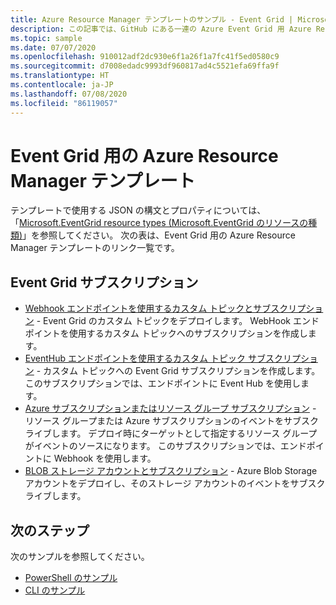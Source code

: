 ```yaml
---
title: Azure Resource Manager テンプレートのサンプル - Event Grid | Microsoft Docs
description: この記事では、GitHub にある一連の Azure Event Grid 用 Azure Resource Manager テンプレート サンプルを紹介しています。
ms.topic: sample
ms.date: 07/07/2020
ms.openlocfilehash: 910012adf2dc930e6f1a26f1a7fc41f5ed0580c9
ms.sourcegitcommit: d7008edadc9993df960817ad4c5521efa69ffa9f
ms.translationtype: HT
ms.contentlocale: ja-JP
ms.lasthandoff: 07/08/2020
ms.locfileid: "86119057"
---
```

# <a name="azure-resource-manager-templates-for-event-grid"></a>Event Grid 用の Azure Resource Manager テンプレート

テンプレートで使用する JSON の構文とプロパティについては、「[Microsoft.EventGrid resource types (Microsoft.EventGrid のリソースの種類)](/azure/templates/microsoft.eventgrid/allversions)」を参照してください。 次の表は、Event Grid 用の Azure Resource Manager テンプレートのリンク一覧です。

## <a name="event-grid-subscriptions"></a>Event Grid サブスクリプション
- [Webhook エンドポイントを使用するカスタム トピックとサブスクリプション](https://github.com/Azure/azure-quickstart-templates/tree/master/101-event-grid) - Event Grid のカスタム トピックをデプロイします。 WebHook エンドポイントを使用するカスタム トピックへのサブスクリプションを作成します。 
- [EventHub エンドポイントを使用するカスタム トピック サブスクリプション](https://github.com/Azure/azure-quickstart-templates/tree/master/101-event-grid-event-hubs-handler) - カスタム トピックへの Event Grid サブスクリプションを作成します。 このサブスクリプションでは、エンドポイントに Event Hub を使用します。 
- [Azure サブスクリプションまたはリソース グループ サブスクリプション](https://github.com/Azure/azure-quickstart-templates/tree/master/101-event-grid-resource-events-to-webhook) - リソース グループまたは Azure サブスクリプションのイベントをサブスクライブします。 デプロイ時にターゲットとして指定するリソース グループがイベントのソースになります。 このサブスクリプションでは、エンドポイントに Webhook を使用します。 
- [BLOB ストレージ アカウントとサブスクリプション](https://github.com/Azure/azure-quickstart-templates/tree/master/101-event-grid-subscription-and-storage) - Azure Blob Storage アカウントをデプロイし、そのストレージ アカウントのイベントをサブスクライブします。 

## <a name="next-steps"></a>次のステップ
次のサンプルを参照してください。

- [PowerShell のサンプル](powershell-samples.md)
- [CLI のサンプル](cli-samples.md)
